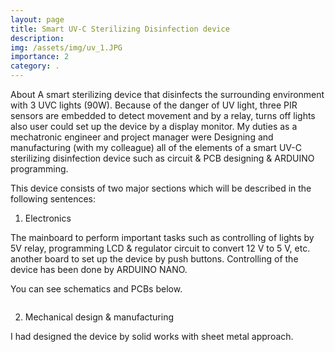 ```yaml
---
layout: page
title: Smart UV-C Sterilizing Disinfection device
description: 
img: /assets/img/uv_1.JPG
importance: 2
category: .
---
```


About
A smart sterilizing device that disinfects the surrounding environment with 3 UVC lights (90W). Because of the danger of UV light, three PIR sensors are embedded to detect movement and by a relay, turns off lights also user could set up the device by a display monitor. 
My duties as a mechatronic engineer and project manager were Designing and manufacturing (with my colleague) all of the elements of a smart UV-C sterilizing disinfection device such as circuit & PCB designing & ARDUINO programming.

This device consists of two major sections which will be described in the following sentences:

1) Electronics 

The mainboard to perform important tasks such as controlling of lights by 5V relay, programming LCD & regulator circuit to convert 12 V to 5 V, etc. another board to set up the device by push buttons.
Controlling of the device has been done by ARDUINO NANO.

You can see schematics and PCBs below.
</div>
<div class="row">
    <div class="col-sm mt-3 mt-md-0">
        <img class="img-fluid rounded z-depth-1" src="{{ '/assets/img/uv_2.JPG' | relative_url }}" alt="" title="example image"/>
    </div>
</div>
<!--     ---
    layout: page
    title: project
    description: a project with a background image
    img: /assets/img/12.jpg
    --- -->

<div class="row">
    <div class="col-sm mt-3 mt-md-0">
        <img class="img-fluid rounded z-depth-1" src="{{ '/assets/img/uv_3.JPG' | relative_url }}" alt="" title="example image"/>
    </div>
    <div class="col-sm mt-3 mt-md-0">
        <img class="img-fluid rounded z-depth-1" src="{{ '/assets/img/uv_4.JPG' | relative_url }}" alt="" title="example image"/>
    </div>
     <div class="col-sm mt-3 mt-md-0">
        <img class="img-fluid rounded z-depth-1" src="{{ '/assets/img/uv_5.JPG' | relative_url }}" alt="" title="example image"/>
    </div> 
</div>
<div class="row">
    <div class="col-sm mt-3 mt-md-0">
        <img class="img-fluid rounded z-depth-1" src="{{ '/assets/img/uv_6.JPG' | relative_url }}" alt="" title="example image"/>
    </div>
    <div class="col-sm mt-3 mt-md-0">
        <img class="img-fluid rounded z-depth-1" src="{{ '/assets/img/uv_7.JPG' | relative_url }}" alt="" title="example image"/>
    </div>
     <div class="col-sm mt-3 mt-md-0">
        <img class="img-fluid rounded z-depth-1" src="{{ '/assets/img/uv_8.JPG' | relative_url }}" alt="" title="example image"/>
    </div> 
</div>
<!-- <div class="caption">
    Caption photos easily. On the left, a road goes through a tunnel. Middle, leaves artistically fall in a hipster photoshoot. Right, in another hipster photoshoot, a lumberjack grasps a handful of pine needles.
</div> -->


2)	Mechanical design & manufacturing 

I had designed the device by solid works with sheet metal approach.
<div class="row">
    <div class="col-sm mt-3 mt-md-0">
        <img class="img-fluid rounded z-depth-1" src="{{ '/assets/img/uv_9.JPG' | relative_url }}" alt="" title="example image"/>
    </div>
    <div class="col-sm mt-3 mt-md-0">
        <img class="img-fluid rounded z-depth-1" src="{{ '/assets/img/uv_10.JPG' | relative_url }}" alt="" title="example image"/>
    </div>
      
</div>



</div>
<div class="row">
    <div class="col-sm mt-3 mt-md-0">
        <img class="img-fluid rounded z-depth-1" src="{{ '/assets/img/uv_11.JPG' | relative_url }}" alt="" title="example image"/>
    </div>
</div>
</div>
<div class="row">
    <div class="col-sm mt-3 mt-md-0">
        <img class="img-fluid rounded z-depth-1" src="{{ '/assets/img/uv_12.JPG' | relative_url }}" alt="" title="example image"/>
    </div>
</div>
<div class="row">
    <div class="col-sm mt-3 mt-md-0">
        <img class="img-fluid rounded z-depth-1" src="{{ '/assets/img/uv_1.JPG' | relative_url }}" alt="" title="example image"/>
    </div>
</div>
